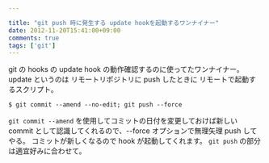 ```yaml
---

title: "git push 時に発生する update hookを起動するワンナイナー"
date: 2012-11-20T15:41:00+09:00
comments: true
tags: ['git']
---
```


git の hooks の update hook の動作確認するのに使ってたワンナイナー。
update というのは リモートリポジトリに push したときに リモートで起動するスクリプト。

```
$ git commit --amend --no-edit; git push --force
```
`git commit --amend` を使用してコミットの日付を変更しておけば新しい commit として認識してくれるので、--force オプションで無理矢理 push してやる。
コミットが新しくなるので hook が起動してくれます。
`git push` の部分は適宜好みに合わせて。
